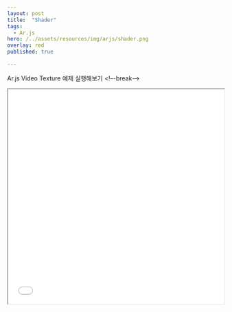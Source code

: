 ```yaml
---
layout: post
title:  "Shader"
tags:
  - Ar.js
hero: /../assets/resources/img/arjs/shader.png
overlay: red
published: true

---
```

Ar.js Video Texture 예제 실행해보기
<!–-break-–>
                                                                         
<iframe width="100%" height="500px;" src="/../assets/resources/html/arjs/shader.html"></iframe>
